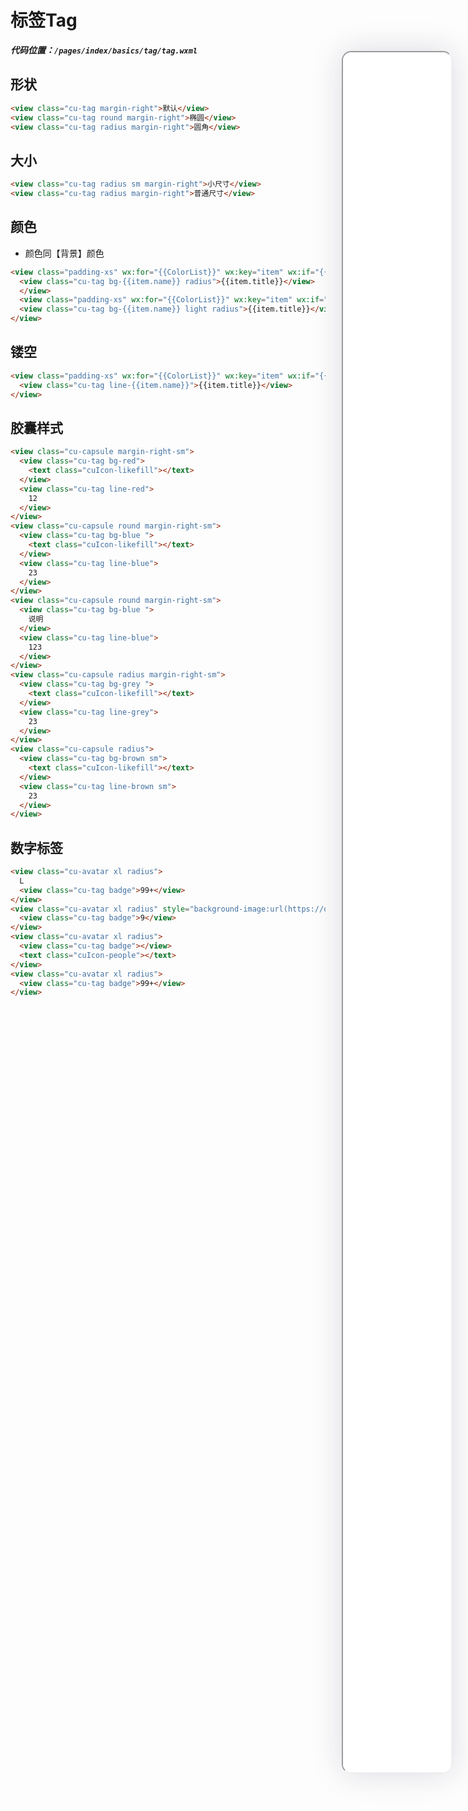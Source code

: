<!--
 * @Descripttion: 
 * @version: V1.0
 * @Author: Xiaokang Lei
 * @email: lxk201808@163.com
 * @Date: 2022-12-02 16:46:17
 * @LastEditors: Xiaokang Lei
 * @LastEditTime: 2022-12-06 22:45:29
-->

<div class="minipre" style="width:18%; height:86%; float:right; position:fixed; right:3%;top: 4%;z-index: 99;">
    <iframe src="./h5/index.html#/pages/index/basics/tag/tag" width="100%" height="80%" style="border-radius:15px; box-shadow:0 0 50px 0px rgb(30 0 60 / 15%);"></iframe>
</div>

# 标签Tag

***代码位置：`/pages/index/basics/tag/tag.wxml`***

## 形状

```html
<view class="cu-tag margin-right">默认</view>
<view class="cu-tag round margin-right">椭圆</view>
<view class="cu-tag radius margin-right">圆角</view>
```

## 大小

```html
<view class="cu-tag radius sm margin-right">小尺寸</view>
<view class="cu-tag radius margin-right">普通尺寸</view>
```

## 颜色

- 颜色同【背景】颜色

```html
<view class="padding-xs" wx:for="{{ColorList}}" wx:key="item" wx:if="{{item.name!='gray'}}">
  <view class="cu-tag bg-{{item.name}} radius">{{item.title}}</view>
  </view>
  <view class="padding-xs" wx:for="{{ColorList}}" wx:key="item" wx:if="{{item.name!='gray' && item.name!='black' && item.name!='white'}}">
  <view class="cu-tag bg-{{item.name}} light radius">{{item.title}}</view>
</view>
```

## 镂空

```html
<view class="padding-xs" wx:for="{{ColorList}}" wx:key="item" wx:if="{{item.name!='white'}}">
  <view class="cu-tag line-{{item.name}}">{{item.title}}</view>
</view>
```

## 胶囊样式

```html
<view class="cu-capsule margin-right-sm">
  <view class="cu-tag bg-red">
    <text class="cuIcon-likefill"></text>
  </view>
  <view class="cu-tag line-red">
    12
  </view>
</view>
<view class="cu-capsule round margin-right-sm">
  <view class="cu-tag bg-blue ">
    <text class="cuIcon-likefill"></text>
  </view>
  <view class="cu-tag line-blue">
    23
  </view>
</view>
<view class="cu-capsule round margin-right-sm">
  <view class="cu-tag bg-blue ">
    说明
  </view>
  <view class="cu-tag line-blue">
    123
  </view>
</view>
<view class="cu-capsule radius margin-right-sm">
  <view class="cu-tag bg-grey ">
    <text class="cuIcon-likefill"></text>
  </view>
  <view class="cu-tag line-grey">
    23
  </view>
</view>
<view class="cu-capsule radius">
  <view class="cu-tag bg-brown sm">
    <text class="cuIcon-likefill"></text>
  </view>
  <view class="cu-tag line-brown sm">
    23
  </view>
</view>
```

## 数字标签

```html
<view class="cu-avatar xl radius">
  L
  <view class="cu-tag badge">99+</view>
</view>
<view class="cu-avatar xl radius" style="background-image:url(https://ossweb-img.qq.com/images/lol/web201310skin/big10001.jpg);">
  <view class="cu-tag badge">9</view>
</view>
<view class="cu-avatar xl radius">
  <view class="cu-tag badge"></view>
  <text class="cuIcon-people"></text>
</view>
<view class="cu-avatar xl radius">
  <view class="cu-tag badge">99+</view>
</view>
```